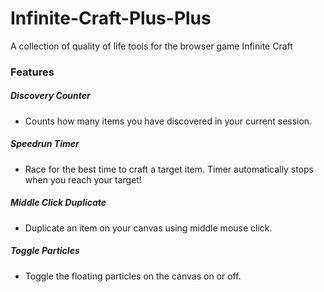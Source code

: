 # Infinite-Craft-Plus-Plus
A collection of quality of life tools for the browser game Infinite Craft

### Features
##### Discovery Counter
- Counts how many items you have discovered in your current session.


##### Speedrun Timer
- Race for the best time to craft a target item. Timer automatically stops when you reach your target!


##### Middle Click Duplicate
- Duplicate an item on your canvas using middle mouse click.


##### Toggle Particles
- Toggle the floating particles on the canvas on or off.
